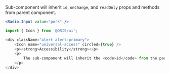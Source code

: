 
Sub-component will inherit `id`, `onChange`, and `readOnly` props and methods from parent component.

```jsx static
<Radio.Input value="pork" />
```

```js noeditor
import { Icon } from '@ORIS/ui';

<div className="alert alert-primary">
    <Icon name="universal-access" circled={true} />
    <p><strong>Accessibility</strong></p>
    <p>
        The sub-component will inherit the <code>id</code> from the parent component and will be automatically associated with the <code>Radio.Label</code>.
    </p>
</div>
```